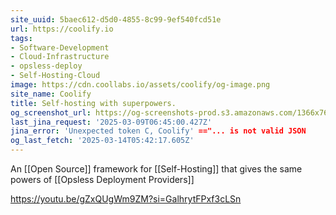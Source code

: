 ```yaml
---
site_uuid: 5baec612-d5d0-4855-8c99-9ef540fcd51e
url: https://coolify.io
tags:
- Software-Development
- Cloud-Infrastructure
- opsless-deploy
- Self-Hosting-Cloud
image: https://cdn.coollabs.io/assets/coolify/og-image.png
site_name: Coolify
title: Self-hosting with superpowers.
og_screenshot_url: https://og-screenshots-prod.s3.amazonaws.com/1366x768/80/false/8adb6cd229225f3089022eda32c5ae6c0d5b1a4b17b5b55bfabbb1493a916eb5.jpeg
last_jina_request: '2025-03-09T06:45:00.427Z'
jina_error: 'Unexpected token C, Coolify' =="... is not valid JSON
og_last_fetch: '2025-03-14T05:42:17.605Z'
---
```

An [[Open Source]] framework for [[Self-Hosting]] that gives the same powers of [[Opsless Deployment Providers]]

https://youtu.be/gZxQUgWm9ZM?si=GalhrytFPxf3cLSn
